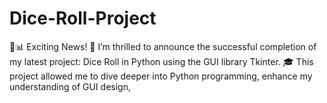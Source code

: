 # Dice-Roll-Project
🎉📊 Exciting News! 🚀  I’m thrilled to announce the successful completion of my latest project: Dice Roll in Python using the GUI library Tkinter. 🎓  This project allowed me to dive deeper into Python programming, enhance my understanding of GUI design, 
